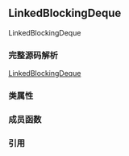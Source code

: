 ## LinkedBlockingDeque

LinkedBlockingDeque

### 完整源码解析

[LinkedBlockingDeque](https://github.com/Augustvic/JavaSourceCodeAnalysis/blob/master/src/JUC/JUCCollections/LinkedBlockingDeque.java)

### 类属性



### 成员函数


### 引用


